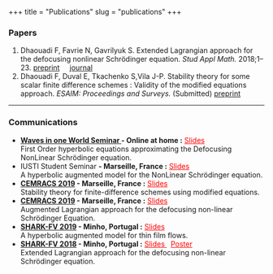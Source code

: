 +++
title = "Publications"
slug = "publications"
+++

### Papers

1. Dhaouadi F, Favrie N, Gavrilyuk S. Extended Lagrangian approach for the defocusing nonlinear Schrödinger equation. *Stud Appl Math.* 2018;1–23. <a href="https://hal.archives-ouvertes.fr/hal-01779915" target="blank" ><i class="fas fa-external-link-square-alt"></i> preprint</a> &nbsp; &nbsp;  <a href="https://onlinelibrary.wiley.com/doi/abs/10.1111/sapm.12238" target="blank"> <i class="fas fa-external-link-square-alt"></i> journal</a>
2. Dhaouadi F, Duval E, Tkachenko S,Vila J-P. Stability theory for some scalar finite difference schemes : Validity of the modified equations approach. *ESAIM: Proceedings and Surveys.*  (Submitted) </i> <a href="https://arxiv.org/abs/2004.12879" target="blank"><i class="fas fa-external-link-square-alt"></i> preprint</a> 


---


### Communications
- **<a href="http://smai.emath.fr/cemracs/cemracs19/" target="blank">Waves in one World Seminar </a>- <i class="fas fa-map-marker-alt "></i> Online at home :**  <a href="Waves_1_World.pdf" target="blank" style="color:#FF0000;"> <i class="far fa-file-pdf"></i> Slides </a>  
First Order hyperbolic equations approximating the Defocusing NonLinear Schrödinger equation.
- IUSTI Student Seminar **- <i class="fas fa-map-marker-alt "></i> Marseille, France :**  <a href="CCS_Presentation_2020.pdf" target="blank" style="color:#FF0000;"> <i class="far fa-file-pdf"></i> Slides </a>  
A hyperbolic augmented model for the NonLinear Schrödinger equation.
- **<a href="http://smai.emath.fr/cemracs/cemracs19/" target="blank">CEMRACS 2019</a> - <i class="fas fa-map-marker-alt "></i> Marseille, France :**  <a href="Tolosa.pdf" target="blank" style="color:#FF0000;"> <i class="far fa-file-pdf"></i> Slides </a>  
Stability theory for finite-difference schemes using modified equations.
- **<a href="http://smai.emath.fr/cemracs/cemracs19/" target="blank">CEMRACS 2019</a> - <i class="fas fa-map-marker-alt "></i> Marseille, France :**  <a href="dhaouadi_Cemracs.pdf" target="blank" style="color:#FF0000;"> <i class="far fa-file-pdf"></i> Slides </a>  
Augmented Lagrangian approach for the defocusing non-linear Schrödinger Equation.
- **<a href="https://shark-fv.eu/shark2019/" target="blank">SHARK-FV 2019</a> - <i class="fas fa-map-marker-alt "></i> Minho, Portugal :** <a href="Dhaouadi_SHARK2019.pdf" target="blank" style="color:#FF0000;"> <i class="far fa-file-pdf"></i> Slides </a>   
A hyperbolic augmented model for thin film flows.
- **<a href="https://shark-fv.eu/shark2018/" target="blank">SHARK-FV 2018</a> - <i class="fas fa-map-marker-alt "></i> Minho, Portugal :** <a href="Dhaouadi_SHARK2018.pdf" target="blank" style="color:#FF0000;"> <i class="far fa-file-pdf"></i> Slides </a> &nbsp; <a href="SHARK_2018_Poster.pdf" target="blank" style="color:#FF0000;"> <i class="far fa-file-pdf"></i> Poster </a>   
Extended Lagrangian approach for the defocusing non-linear Schrödinger equation.
